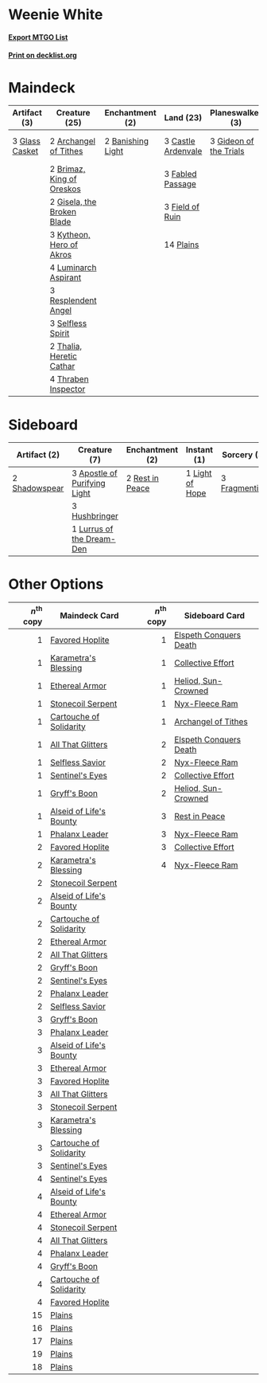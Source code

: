 # Weenie White

#### [Export MTGO List](../collection/Weenie%20White/Weenie%20White.txt)
#### [Print on decklist.org](http://decklist.org/?deckmain=2%09Archangel%20of%20Tithes%0A2%09Banishing%20Light%0A2%09Brimaz,%20King%20of%20Oreskos%0A3%09Castle%20Ardenvale%0A4%09Declaration%20in%20Stone%0A3%09Fabled%20Passage%0A3%09Field%20of%20Ruin%0A3%09Gideon%20of%20the%20Trials%0A2%09Gisela,%20the%20Broken%20Blade%0A3%09Glass%20Casket%0A3%09Kytheon,%20Hero%20of%20Akros%0A4%09Luminarch%20Aspirant%0A14%09Plains%0A3%09Resplendent%20Angel%0A3%09Selfless%20Spirit%0A2%09Thalia,%20Heretic%20Cathar%0A4%09Thraben%20Inspector&deckside=3%09Apostle%20of%20Purifying%20Light%0A3%09Fragmentize%0A3%09Hushbringer%0A1%09Light%20of%20Hope%0A1%09Lurrus%20of%20the%20Dream-Den%0A2%09Rest%20in%20Peace%0A2%09Shadowspear)
# Maindeck

|                                      Artifact (3)                                       |                                            Creature (25)                                            |                                      Enchantment (2)                                       |                                          Land (23)                                          |                                        Planeswalker (3)                                         |                                           Sorcery (4)                                           |
|-----------------------------------------------------------------------------------------|-----------------------------------------------------------------------------------------------------|--------------------------------------------------------------------------------------------|---------------------------------------------------------------------------------------------|-------------------------------------------------------------------------------------------------|-------------------------------------------------------------------------------------------------|
|3 [Glass Casket](http://gatherer.wizards.com/Pages/Card/Details.aspx?multiverseid=472977)|2 [Archangel of Tithes](http://gatherer.wizards.com/Pages/Card/Details.aspx?multiverseid=398571)     |2 [Banishing Light](http://gatherer.wizards.com/Pages/Card/Details.aspx?multiverseid=405135)|3 [Castle Ardenvale](http://gatherer.wizards.com/Pages/Card/Details.aspx?multiverseid=473200)|3 [Gideon of the Trials](http://gatherer.wizards.com/Pages/Card/Details.aspx?multiverseid=426716)|4 [Declaration in Stone](http://gatherer.wizards.com/Pages/Card/Details.aspx?multiverseid=409750)|
|                                                                                         |2 [Brimaz, King of Oreskos](http://gatherer.wizards.com/Pages/Card/Details.aspx?multiverseid=378377) |                                                                                            |3 [Fabled Passage](http://gatherer.wizards.com/Pages/Card/Details.aspx?multiverseid=473206)  |                                                                                                 |                                                                                                 |
|                                                                                         |2 [Gisela, the Broken Blade](http://gatherer.wizards.com/Pages/Card/Details.aspx?multiverseid=414319)|                                                                                            |3 [Field of Ruin](http://gatherer.wizards.com/Pages/Card/Details.aspx?multiverseid=435415)   |                                                                                                 |                                                                                                 |
|                                                                                         |3 [Kytheon, Hero of Akros](http://gatherer.wizards.com/Pages/Card/Details.aspx?multiverseid=398428)  |                                                                                            |14 [Plains](http://gatherer.wizards.com/Pages/Card/Details.aspx?multiverseid=439856)         |                                                                                                 |                                                                                                 |
|                                                                                         |4 [Luminarch Aspirant](http://gatherer.wizards.com/Pages/Card/Details.aspx?multiverseid=491647)      |                                                                                            |                                                                                             |                                                                                                 |                                                                                                 |
|                                                                                         |3 [Resplendent Angel](http://gatherer.wizards.com/Pages/Card/Details.aspx?multiverseid=447170)       |                                                                                            |                                                                                             |                                                                                                 |                                                                                                 |
|                                                                                         |3 [Selfless Spirit](http://gatherer.wizards.com/Pages/Card/Details.aspx?multiverseid=414332)         |                                                                                            |                                                                                             |                                                                                                 |                                                                                                 |
|                                                                                         |2 [Thalia, Heretic Cathar](http://gatherer.wizards.com/Pages/Card/Details.aspx?multiverseid=414338)  |                                                                                            |                                                                                             |                                                                                                 |                                                                                                 |
|                                                                                         |4 [Thraben Inspector](http://gatherer.wizards.com/Pages/Card/Details.aspx?multiverseid=409784)       |                                                                                            |                                                                                             |                                                                                                 |                                                                                                 |


# Sideboard

|                                      Artifact (2)                                      |                                             Creature (7)                                              |                                     Enchantment (2)                                      |                                       Instant (1)                                        |                                      Sorcery (3)                                       |
|----------------------------------------------------------------------------------------|-------------------------------------------------------------------------------------------------------|------------------------------------------------------------------------------------------|------------------------------------------------------------------------------------------|----------------------------------------------------------------------------------------|
|2 [Shadowspear](http://gatherer.wizards.com/Pages/Card/Details.aspx?multiverseid=476487)|3 [Apostle of Purifying Light](http://gatherer.wizards.com/Pages/Card/Details.aspx?multiverseid=466760)|2 [Rest in Peace](http://gatherer.wizards.com/Pages/Card/Details.aspx?multiverseid=442021)|1 [Light of Hope](http://gatherer.wizards.com/Pages/Card/Details.aspx?multiverseid=479540)|3 [Fragmentize](http://gatherer.wizards.com/Pages/Card/Details.aspx?multiverseid=417587)|
|                                                                                        |3 [Hushbringer](http://gatherer.wizards.com/Pages/Card/Details.aspx?multiverseid=472980)               |                                                                                          |                                                                                          |                                                                                        |
|                                                                                        |1 [Lurrus of the Dream-Den](http://gatherer.wizards.com/Pages/Card/Details.aspx?multiverseid=479746)   |                                                                                          |                                                                                          |                                                                                        |


# Other Options

|*n*<sup>th</sup> copy|                                          Maindeck Card                                           |*n*<sup>th</sup> copy|                                         Sideboard Card                                          |
|--------------------:|--------------------------------------------------------------------------------------------------|--------------------:|-------------------------------------------------------------------------------------------------|
|                    1|[Favored Hoplite](http://gatherer.wizards.com/Pages/Card/Details.aspx?multiverseid=373596)        |                    1|[Elspeth Conquers Death](http://gatherer.wizards.com/Pages/Card/Details.aspx?multiverseid=476264)|
|                    1|[Karametra's Blessing](http://gatherer.wizards.com/Pages/Card/Details.aspx?multiverseid=476277)   |                    1|[Collective Effort](http://gatherer.wizards.com/Pages/Card/Details.aspx?multiverseid=414307)     |
|                    1|[Ethereal Armor](http://gatherer.wizards.com/Pages/Card/Details.aspx?multiverseid=265414)         |                    1|[Heliod, Sun-Crowned](http://gatherer.wizards.com/Pages/Card/Details.aspx?multiverseid=476269)   |
|                    1|[Stonecoil Serpent](http://gatherer.wizards.com/Pages/Card/Details.aspx?multiverseid=473197)      |                    1|[Nyx-Fleece Ram](http://gatherer.wizards.com/Pages/Card/Details.aspx?multiverseid=442015)        |
|                    1|[Cartouche of Solidarity](http://gatherer.wizards.com/Pages/Card/Details.aspx?multiverseid=426709)|                    1|[Archangel of Tithes](http://gatherer.wizards.com/Pages/Card/Details.aspx?multiverseid=398571)   |
|                    1|[All That Glitters](http://gatherer.wizards.com/Pages/Card/Details.aspx?multiverseid=472964)      |                    2|[Elspeth Conquers Death](http://gatherer.wizards.com/Pages/Card/Details.aspx?multiverseid=476264)|
|                    1|[Selfless Savior](http://gatherer.wizards.com/Pages/Card/Details.aspx?multiverseid=485359)        |                    2|[Nyx-Fleece Ram](http://gatherer.wizards.com/Pages/Card/Details.aspx?multiverseid=442015)        |
|                    1|[Sentinel's Eyes](http://gatherer.wizards.com/Pages/Card/Details.aspx?multiverseid=476287)        |                    2|[Collective Effort](http://gatherer.wizards.com/Pages/Card/Details.aspx?multiverseid=414307)     |
|                    1|[Gryff's Boon](http://gatherer.wizards.com/Pages/Card/Details.aspx?multiverseid=409758)           |                    2|[Heliod, Sun-Crowned](http://gatherer.wizards.com/Pages/Card/Details.aspx?multiverseid=476269)   |
|                    1|[Alseid of Life's Bounty](http://gatherer.wizards.com/Pages/Card/Details.aspx?multiverseid=476252)|                    3|[Rest in Peace](http://gatherer.wizards.com/Pages/Card/Details.aspx?multiverseid=442021)         |
|                    1|[Phalanx Leader](http://gatherer.wizards.com/Pages/Card/Details.aspx?multiverseid=373592)         |                    3|[Nyx-Fleece Ram](http://gatherer.wizards.com/Pages/Card/Details.aspx?multiverseid=442015)        |
|                    2|[Favored Hoplite](http://gatherer.wizards.com/Pages/Card/Details.aspx?multiverseid=373596)        |                    3|[Collective Effort](http://gatherer.wizards.com/Pages/Card/Details.aspx?multiverseid=414307)     |
|                    2|[Karametra's Blessing](http://gatherer.wizards.com/Pages/Card/Details.aspx?multiverseid=476277)   |                    4|[Nyx-Fleece Ram](http://gatherer.wizards.com/Pages/Card/Details.aspx?multiverseid=442015)        |
|                    2|[Stonecoil Serpent](http://gatherer.wizards.com/Pages/Card/Details.aspx?multiverseid=473197)      |                     |                                                                                                 |
|                    2|[Alseid of Life's Bounty](http://gatherer.wizards.com/Pages/Card/Details.aspx?multiverseid=476252)|                     |                                                                                                 |
|                    2|[Cartouche of Solidarity](http://gatherer.wizards.com/Pages/Card/Details.aspx?multiverseid=426709)|                     |                                                                                                 |
|                    2|[Ethereal Armor](http://gatherer.wizards.com/Pages/Card/Details.aspx?multiverseid=265414)         |                     |                                                                                                 |
|                    2|[All That Glitters](http://gatherer.wizards.com/Pages/Card/Details.aspx?multiverseid=472964)      |                     |                                                                                                 |
|                    2|[Gryff's Boon](http://gatherer.wizards.com/Pages/Card/Details.aspx?multiverseid=409758)           |                     |                                                                                                 |
|                    2|[Sentinel's Eyes](http://gatherer.wizards.com/Pages/Card/Details.aspx?multiverseid=476287)        |                     |                                                                                                 |
|                    2|[Phalanx Leader](http://gatherer.wizards.com/Pages/Card/Details.aspx?multiverseid=373592)         |                     |                                                                                                 |
|                    2|[Selfless Savior](http://gatherer.wizards.com/Pages/Card/Details.aspx?multiverseid=485359)        |                     |                                                                                                 |
|                    3|[Gryff's Boon](http://gatherer.wizards.com/Pages/Card/Details.aspx?multiverseid=409758)           |                     |                                                                                                 |
|                    3|[Phalanx Leader](http://gatherer.wizards.com/Pages/Card/Details.aspx?multiverseid=373592)         |                     |                                                                                                 |
|                    3|[Alseid of Life's Bounty](http://gatherer.wizards.com/Pages/Card/Details.aspx?multiverseid=476252)|                     |                                                                                                 |
|                    3|[Ethereal Armor](http://gatherer.wizards.com/Pages/Card/Details.aspx?multiverseid=265414)         |                     |                                                                                                 |
|                    3|[Favored Hoplite](http://gatherer.wizards.com/Pages/Card/Details.aspx?multiverseid=373596)        |                     |                                                                                                 |
|                    3|[All That Glitters](http://gatherer.wizards.com/Pages/Card/Details.aspx?multiverseid=472964)      |                     |                                                                                                 |
|                    3|[Stonecoil Serpent](http://gatherer.wizards.com/Pages/Card/Details.aspx?multiverseid=473197)      |                     |                                                                                                 |
|                    3|[Karametra's Blessing](http://gatherer.wizards.com/Pages/Card/Details.aspx?multiverseid=476277)   |                     |                                                                                                 |
|                    3|[Cartouche of Solidarity](http://gatherer.wizards.com/Pages/Card/Details.aspx?multiverseid=426709)|                     |                                                                                                 |
|                    3|[Sentinel's Eyes](http://gatherer.wizards.com/Pages/Card/Details.aspx?multiverseid=476287)        |                     |                                                                                                 |
|                    4|[Sentinel's Eyes](http://gatherer.wizards.com/Pages/Card/Details.aspx?multiverseid=476287)        |                     |                                                                                                 |
|                    4|[Alseid of Life's Bounty](http://gatherer.wizards.com/Pages/Card/Details.aspx?multiverseid=476252)|                     |                                                                                                 |
|                    4|[Ethereal Armor](http://gatherer.wizards.com/Pages/Card/Details.aspx?multiverseid=265414)         |                     |                                                                                                 |
|                    4|[Stonecoil Serpent](http://gatherer.wizards.com/Pages/Card/Details.aspx?multiverseid=473197)      |                     |                                                                                                 |
|                    4|[All That Glitters](http://gatherer.wizards.com/Pages/Card/Details.aspx?multiverseid=472964)      |                     |                                                                                                 |
|                    4|[Phalanx Leader](http://gatherer.wizards.com/Pages/Card/Details.aspx?multiverseid=373592)         |                     |                                                                                                 |
|                    4|[Gryff's Boon](http://gatherer.wizards.com/Pages/Card/Details.aspx?multiverseid=409758)           |                     |                                                                                                 |
|                    4|[Cartouche of Solidarity](http://gatherer.wizards.com/Pages/Card/Details.aspx?multiverseid=426709)|                     |                                                                                                 |
|                    4|[Favored Hoplite](http://gatherer.wizards.com/Pages/Card/Details.aspx?multiverseid=373596)        |                     |                                                                                                 |
|                   15|[Plains](http://gatherer.wizards.com/Pages/Card/Details.aspx?multiverseid=439856)                 |                     |                                                                                                 |
|                   16|[Plains](http://gatherer.wizards.com/Pages/Card/Details.aspx?multiverseid=439856)                 |                     |                                                                                                 |
|                   17|[Plains](http://gatherer.wizards.com/Pages/Card/Details.aspx?multiverseid=439856)                 |                     |                                                                                                 |
|                   19|[Plains](http://gatherer.wizards.com/Pages/Card/Details.aspx?multiverseid=439856)                 |                     |                                                                                                 |
|                   18|[Plains](http://gatherer.wizards.com/Pages/Card/Details.aspx?multiverseid=439856)                 |                     |                                                                                                 |

